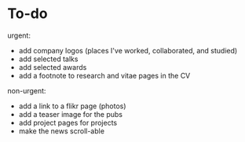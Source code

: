 # To-do

urgent:
* add company logos (places I've worked, collaborated, and studied)
* add selected talks
* add selected awards
* add a footnote to research and vitae pages in the CV

non-urgent:
* add a link to a flikr page (photos)
* add a teaser image for the pubs
* add project pages for projects
* make the news scroll-able
